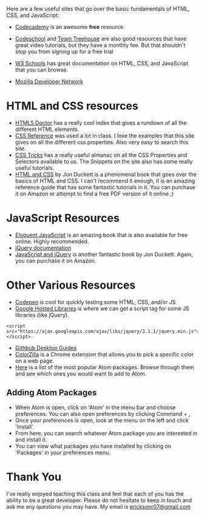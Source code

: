 Here are a few useful sites that go over the basic fundamentals of HTML, CSS, and JavaScript:

* [Codecademy](https://www.codecademy.com/) is an awesome **free** resource.

* [Codeschool](https://www.codeschool.com/) and [Team Treehouse](https://teamtreehouse.com/) are also good
resources that have great video tutorials, but they have a monthly fee.  But that shouldn't stop you from
signing up for a free trial

* [W3 Schools](http://www.w3schools.com/) has great documentation on HTML, CSS, and JavaScript that you can browse.

* [Mozilla Developer Network](https://developer.mozilla.org/en-US/)

# HTML and CSS resources

* [HTML5 Doctor](http://html5doctor.com/) has a really cool index that gives a rundown of all the different HTML elements.
* [CSS Reference](https://www.cssreference.io) was used a lot in class.  I love the examples that this site gives on all the different
css properties.  Also very easy to search this site.
* [CSS Tricks](https://css-tricks.com/) has a really useful almanac on all the CSS Properties and Selectors available to us.  The Snippets
on the site also has some really useful tutorials.
* [HTML and CSS](http://www.htmlandcssbook.com/) by Jon Duckett is a phenomenal book that goes over the basics of HTML and CSS.
I can't recommend it enough, it is an amazing reference guide that has some fantastic tutorials in it.  You can purchase it on Amazon or
attempt to find a free PDF version of it online ;)

# JavaScript Resources

* [Eloquent JavaScript](http://eloquentjavascript.net/) is an amazing book that is also available for free online.  Highly recommended.
* [jQuery documentation](http://api.jquery.com/)
* [JavaScript and jQuery](http://javascriptbook.com/) is another fantastic book by Jon Duckett.  Again, you can purchase it on Amazon.

# Other Various Resources

* [Codepen](http://codepen.io/) is cool for quickly testing some HTML, CSS, and/or JS
* [Google Hosted Libraries](https://developers.google.com/speed/libraries/) is where we can get a script tag for some JS libraries (like jQuery).
```
<script src="https://ajax.googleapis.com/ajax/libs/jquery/3.1.1/jquery.min.js"></script>
```
* [Githbub Desktop Guides](https://help.github.com/desktop/guides/)
* [ColorZilla](http://www.colorzilla.com/chrome/) is a Chrome extension that allows you to pick a specific color on a web page.
* [Here](https://atom.io/packages/list) is a list of the most popular Atom packages.  Browse through them and see which ones you would want to
add to Atom.

## Adding Atom Packages
* When Atom is open, click on 'Atom' in the menu bar and choose preferences.  You can also open preferences by clicking Command + ,
* Once your preferences is open, look at the menu on the left and click 'Install'.
* From here, you can search whatever Atom package you are interested in and install it.
* You can view what packages you have installed by clicking on 'Packages' in your preferences menu.

# Thank You
I've really enjoyed teaching this class and feel that each of you has the ability to be a great developer.  Please do not hesitate to keep in touch and ask me any questions you may have.  My email is ericksonr07@gmail.com
